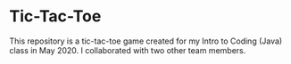 # Tic-Tac-Toe
This repository is a tic-tac-toe game created for my Intro to Coding (Java) class in May 2020. I collaborated with two other team members.
